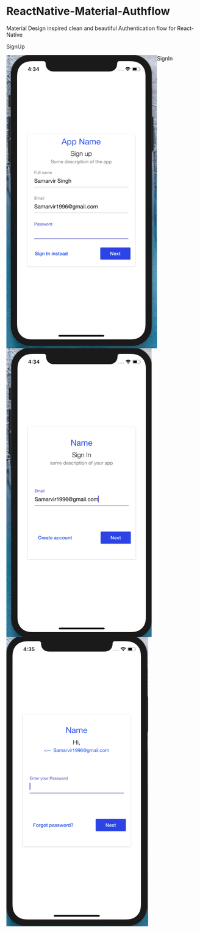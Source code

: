 # ReactNative-Material-Authflow
Material Design inspired clean and beautiful Authentication flow for React-Native


SignUp

<img align="left"  src="https://raw.githubusercontent.com/samarv/ReactNative-Material-Authflow/master/assets/Screen%20Shot%202018-09-26%20at%204.34.24%20AM.png">


SignIn

<img align="left"  src="https://raw.githubusercontent.com/samarv/ReactNative-Material-Authflow/master/assets/Screen%20Shot%202018-09-26%20at%204.34.48%20AM.png">


<img align="left"  src="https://raw.githubusercontent.com/samarv/ReactNative-Material-Authflow/master/assets/Screen%20Shot%202018-09-26%20at%204.34.58%20AM.png">
